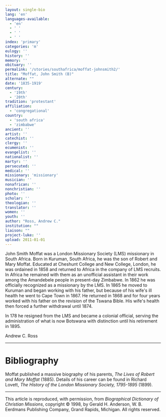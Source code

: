 ```yaml
---
layout: single-bio
lang: 'en'
languages-available:
  - 'en'
  - ' '
  - ' '
  - ' '
index: 'primary'
categories: 'm'
eulogy: ''
history: ''
memory: ''
obituary: ''
permalink: '/stories/southafrica/moffat-johnsmith2/'
title: "Moffat, John Smith (B)"
alternate: ""
date: '1835-1919'
century:
  - '19th'
  - '20th'
tradition: 'protestant'
affiliation:
  - 'congregational'
country:
  - 'south africa'
  - 'zimbabwe'
ancient: ''
artist: ''
catechist: ''
clergy: ''
ecumenist: ''
evangelist: ''
nationalist: ''
martyr: ''
persecuted: ''
medical: ''
missionary: 'missionary'
musician: ''
nonafrican: ''
nonchristian: ''
photo: ''
scholar: ''
theologian: ''
translator: ''
women: ''
youth: ''
author: "Ross, Andrew C."
institution: ""
liaison: ""
project-luke: ''
upload: 2011-01-01
---
```




John Smith Moffat was a London Missionary Society (LMS) missionary
in South Africa. Born in Kuruman, South Africa, he was the
son of Robert and Mary Moffat.
Educated at Cheshunt College and New College, London, he was
ordained in 1858 and returned to Africa in the company of
LMS recruits. In Africa he remained with them as an unofficial
assistant in their work among the Amandebele people in present-day
Zimbabwe. In 1862 he was officially recognized as a missionary
by the LMS. In 1865 he moved to Kuruman and began working
with his father, but because of his wife's ill health he went
to Cape Town in 1867. He returned in 1868 and for four years
worked with his father on the revision of the Tswana Bible.
His wife's health then forced a further withdrawal until 1874.

In 178 he resigned from the LMS and became a colonial official, serving the administration of what is now Botswana with distinction until his retirement in 1895.

Andrew C. Ross

---

# Bibliography

Moffat published a massive biography of his parents, *The Lives of Robert and Mary Moffat* (1885). Details of his career can be found in Richard Lovett, *The History of the London Missionary Society, 1795-1895* (1899).

---

This article is reproduced, with permission, from *Biographical Dictionary of Christian Missions*, copyright © 1998, by Gerald H. Anderson, W. B. Eerdmans Publishing Company, Grand Rapids, Michigan. All rights reserved.
